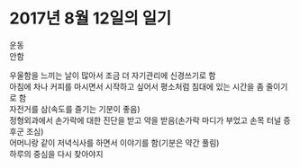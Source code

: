 # 2017년 8월 12일의 일기

운동  
안함  

우울함을 느끼는 날이 많아서 조금 더 자기관리에 신경쓰기로 함  
아침에 차나 커피를 마시면서 시작하고 싶어서 평소처럼 침대에 있는 시간을 좀 줄이기로 함  
자전거를 삼(속도를 즐기는 기분이 좋음)  
정형외과에서 손가락에 대한 진단을 받고 약을 받음(손가락 마디가 부었고 손목 터널 증후군 조심)  
어머니랑 같이 저녁식사를 하면서 이야기를 함(기분은 약간 풀림)  
하루의 중심을 다시 찾아야지